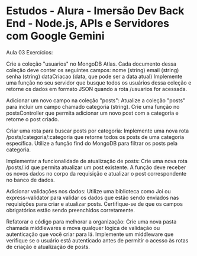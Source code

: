 # Estudos - Alura - Imersão Dev Back End - Node.js, APIs e Servidores com Google Gemini

Aula 03
Exercícios:

Crie a coleção "usuarios" no MongoDB Atlas.
Cada documento dessa coleção deve conter os seguintes campos:
nome (string)
email (string)
senha (string)
dataCriacao (data, que pode ser a data atual)
Implemente uma função no seu servidor que busque todos os usuários dessa coleção e retorne os dados em formato JSON quando a rota /usuarios for acessada.

Adicionar um novo campo na coleção "posts":
Atualize a coleção "posts" para incluir um campo chamado categoria (string).
Crie uma função no postsController que permita adicionar um novo post com a categoria e retorne o post criado.

Criar uma rota para buscar posts por categoria:
Implemente uma nova rota /posts/categoria/:categoria que retorne todos os posts de uma categoria específica.
Utilize a função find do MongoDB para filtrar os posts pela categoria.

Implementar a funcionalidade de atualização de posts:
Crie uma nova rota /posts/:id que permita atualizar um post existente.
A função deve receber os novos dados no corpo da requisição e atualizar o post correspondente no banco de dados.

Adicionar validações nos dados:
Utilize uma biblioteca como Joi ou express-validator para validar os dados que estão sendo enviados nas requisições para criar e atualizar posts.
Certifique-se de que os campos obrigatórios estão sendo preenchidos corretamente.

Refatorar o código para melhorar a organização:
Crie uma nova pasta chamada middlewares e mova qualquer lógica de validação ou autenticação que você criar para lá.
Implemente um middleware que verifique se o usuário está autenticado antes de permitir o acesso às rotas de criação e atualização de posts.